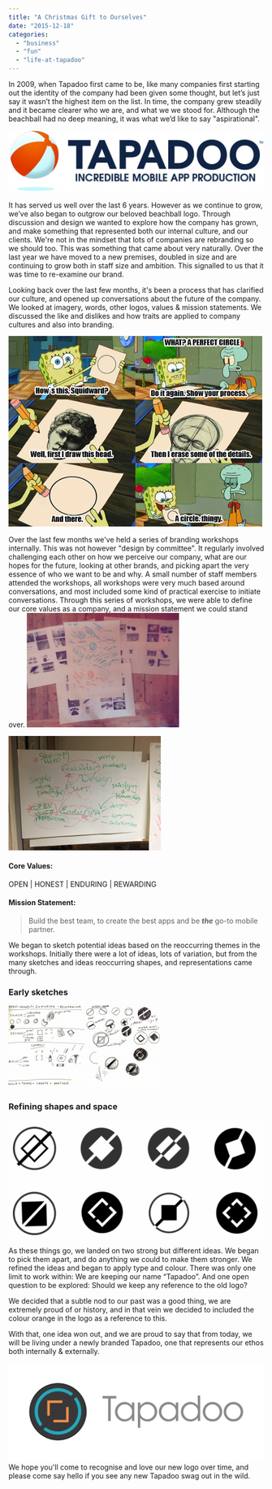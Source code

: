 ```yaml
---
title: "A Christmas Gift to Ourselves"
date: "2015-12-18"
categories: 
  - "business"
  - "fun"
  - "life-at-tapadoo"
---
```


In 2009, when Tapadoo first came to be, like many companies first starting out the identity of the company had been given some thought, but let’s just say it wasn’t the highest item on the list. In time, the company grew steadily and it became clearer who we are, and what we we stood for. Although the beachball had no deep meaning, it was what we’d like to say "aspirational".

![LOGO](images/LOGO-1024x247.jpg)

It has served us well over the last 6 years. However as we continue to grow, we’ve also began to outgrow our beloved beachball logo. Through discussion and design we wanted to explore how the company has grown, and make something that represented both our internal culture, and our clients. We're not in the mindset that lots of companies are rebranding so we should too. This was something that came about very naturally. Over the last year we have moved to a new premises, doubled in size and are continuing to grow both in staff size and ambition. This signalled to us that it was time to re-examine our brand.

Looking back over the last few months, it's been a process that has clarified our culture, and opened up conversations about the future of the company. We looked at imagery, words, other logos, values & mission statements. We discussed the like and dislikes and how traits are applied to company cultures and also into branding.

[![spongebob](images/spongebob.png)](https://tapadoo.wpengine.com/wp-content/uploads/2015/12/spongebob.png)

Over the last few months we've held a series of branding workshops internally. This was not however "design by committee". It regularly involved challenging each other on how we perceive our company, what are our hopes for the future, looking at other brands, and picking apart the very essence of who we want to be and why. A small number of staff members attended the workshops, all workshops were very much based around conversations, and most included some kind of practical exercise to initiate conversations. Through this series of workshops, we were able to define our core values as a company, and a mission statement we could stand over. ![Image-1](images/Image-1-300x225.jpg)

[![2015-09-25 15.53.11](images/2015-09-25-15.53.11-300x225.jpg)](https://tapadoo.wpengine.com/wp-content/uploads/2015/12/2015-09-25-15.53.11.jpg)

#### Core Values:

OPEN | HONEST | ENDURING | REWARDING

#### Mission Statement:

> Build the best team, to create the best apps and be _**the**_ go-to mobile partner.

We began to sketch potential ideas based on the reoccurring themes in the workshops. Initially there were a lot of ideas, lots of variation, but from the many sketches and ideas reoccurring shapes, and representations came through.[](https://tapadoo.wpengine.com/wp-content/uploads/2015/12/Screen-Shot-2015-12-17-at-1.49.24-p.m..png)

### Early sketches

[![Sketches](images/Sketches-300x163.jpg)](https://tapadoo.wpengine.com/wp-content/uploads/2015/12/Sketches.jpg)[](https://tapadoo.wpengine.com/wp-content/uploads/2015/12/sketch.jpg)

### Refining shapes and space

[![Screen Shot 2015-12-17 at 1.49.24 p.m.](images/Screen-Shot-2015-12-17-at-1.49.24-p.m.-1024x470.png)](https://tapadoo.wpengine.com/wp-content/uploads/2015/12/sketch.jpg)

As these things go, we landed on two strong but different ideas. We began to pick them apart, and do anything we could to make them stronger. We refined the ideas and began to apply type and colour. There was only one limit to work within: We are keeping our name “Tapadoo”. And one open question to be explored: Should we keep any reference to the old logo?

We decided that a subtle nod to our past was a good thing, we are extremely proud of or history, and in that vein we decided to included the colour orange in the logo as a reference to this.

With that, one idea won out, and we are proud to say that from today, we will be living under a newly branded Tapadoo, one that represents our ethos both internally & externally.

![Logo_colour](images/Logo_colour-1024x395.png)We hope you'll come to recognise and love our new logo over time, and please come say hello if you see any new Tapadoo swag out in the wild.[](https://tapadoo.wpengine.com/wp-content/uploads/2015/12/Logo_colour.png)
